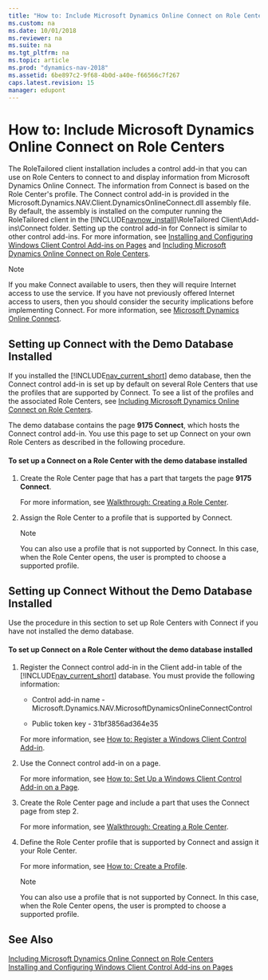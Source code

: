 ```yaml
---
title: "How to: Include Microsoft Dynamics Online Connect on Role Centers"
ms.custom: na
ms.date: 10/01/2018
ms.reviewer: na
ms.suite: na
ms.tgt_pltfrm: na
ms.topic: article
ms.prod: "dynamics-nav-2018"
ms.assetid: 6be897c2-9f68-4b0d-a40e-f66566c7f267
caps.latest.revision: 15
manager: edupont
---
```

# How to: Include Microsoft Dynamics Online Connect on Role Centers
The RoleTailored client installation includes a control add-in that you can use on Role Centers to connect to and display information from Microsoft Dynamics Online Connect. The information from Connect is based on the Role Center's profile. The Connect control add-in is provided in the Microsoft.Dynamics.NAV.Client.DynamicsOnlineConnect.dll assembly file. By default, the assembly is installed on the computer running the RoleTailored client in the [!INCLUDE[navnow_install](includes/navnow_install_md.md)]\\RoleTailored Client\\Add-ins\\Connect folder. Setting up the control add-in for Connect is similar to other control add-ins. For more information, see [Installing and Configuring Windows Client Control Add-ins on Pages](Installing-and-Configuring-Windows-Client-Control-Add-ins-on-Pages.md) and [Including Microsoft Dynamics Online Connect on Role Centers](Including-Microsoft-Dynamics-Online-Connect-on-Role-Centers.md).  

> [!NOTE]  
>  If you make Connect available to users, then they will require Internet access to use the service. If you have not previously offered Internet access to users, then you should consider the security implications before implementing Connect. For more information, see [Microsoft Dynamics Online Connect](Microsoft-Dynamics-Online-Connect.md).  

## Setting up Connect with the Demo Database Installed  
 If you installed the [!INCLUDE[nav_current_short](includes/nav_current_short_md.md)] demo database, then the Connect control add-in is set up by default on several Role Centers that use the profiles that are supported by Connect. To see a list of the profiles and the associated Role Centers, see [Including Microsoft Dynamics Online Connect on Role Centers](Including-Microsoft-Dynamics-Online-Connect-on-Role-Centers.md).  

 The demo database contains the page **9175 Connect**, which hosts the Connect control add-in. You use this page to set up Connect on your own Role Centers as described in the following procedure.  

#### To set up a Connect on a Role Center with the demo database installed  

1.  Create the Role Center page that has a part that targets the page **9175 Connect**.  

     For more information, see [Walkthrough: Creating a Role Center](Walkthrough--Creating-a-Role-Center.md).  

2.  Assign the Role Center to a profile that is supported by Connect.  

    > [!NOTE]  
    >  You can also use a profile that is not supported by Connect. In this case, when the Role Center opens, the user is prompted to choose a supported profile.  

## Setting up Connect Without the Demo Database Installed  
 Use the procedure in this section to set up Role Centers with Connect if you have not installed the demo database.  

#### To set up Connect on a Role Center without the demo database installed  

1.  Register the Connect control add-in in the Client add-in table of the [!INCLUDE[nav_current_short](includes/nav_current_short_md.md)] database. You must provide the following information:  

    -   Control add-in name - Microsoft.Dynamics.NAV.MicrosoftDynamicsOnlineConnectControl  

    -   Public token key - 31bf3856ad364e35  

     For more information, see [How to: Register a Windows Client Control Add-in](How-to--Register-a-Windows-Client-Control-Add-in.md).  

2.  Use the Connect control add-in on a page.  

     For more information, see [How to: Set Up a Windows Client Control Add-in on a Page](How-to--Set-Up-a-Windows-Client-Control-Add-in-on-a-Page.md).  

3.  Create the Role Center page and include a part that uses the Connect page from step 2.  

     For more information, see [Walkthrough: Creating a Role Center](Walkthrough--Creating-a-Role-Center.md).  

4.  Define the Role Center profile that is supported by Connect and assign it your Role Center.  

     For more information, see [How to: Create a Profile](how-to-create-a-profile.md).  
  
    > [!NOTE]  
    >  You can also use a profile that is not supported by Connect. In this case, when the Role Center opens, the user is prompted to choose a supported profile.  

## See Also  
 [Including Microsoft Dynamics Online Connect on Role Centers](Including-Microsoft-Dynamics-Online-Connect-on-Role-Centers.md)   
 [Installing and Configuring Windows Client Control Add-ins on Pages](Installing-and-Configuring-Windows-Client-Control-Add-ins-on-Pages.md)
